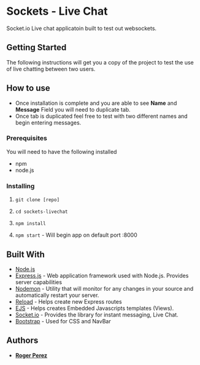 # Sockets - Live Chat
Socket.io Live chat applicatoin built to test out websockets. 


## Getting Started

The following instructions will get you a copy of the project to test the use of live chatting between two users. 

## How to use
* Once installation is complete and you are able to see **Name** and **Message** Field you will need to duplicate tab.
* Once tab is duplicated feel free to test with two different names and begin entering messages. 

### Prerequisites
You will need to have the following installed
* npm
* node.js


### Installing

1. `git clone [repo]`

2. `cd sockets-livechat`

3. `npm install `

4. `npm start` - Will begin app on default port :8000

## Built With

* [Node.js](https://nodejs.org/en/)
* [Express.js]() - Web application framework used with Node.js. Provides server capabilities
* [Nodemon](https://www.npmjs.com/package/nodemon) - Utility that will monitor for any changes in your source and automatically restart your server.
* [Reload](https://github.com/alallier/reload) - Helps create new Express routes
* [EJS](http://www.embeddedjs.com/) - Helps creates Embedded Javascripts templates (Views).
* [Socket.io](https://socket.io/) - Provides the library for instant messaging, Live Chat.
* [Bootstrap](https://getbootstrap.com/) - Used for CSS and NavBar


## Authors
* **[Roger Perez](https://www.linkedin.com/in/rogerperez1/)**

